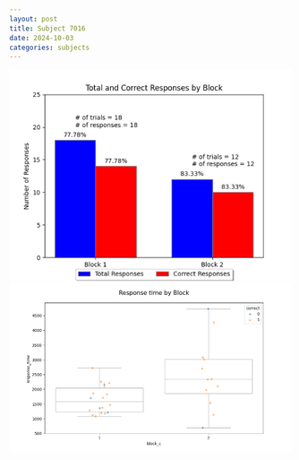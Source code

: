 ```yaml
---
layout: post
title: Subject 7016
date: 2024-10-03
categories: subjects
---
```


![](data/7016/run-2/7016_ATS_responses.png)
![](data/7016/run-2/7016_ATS_rt.png)
